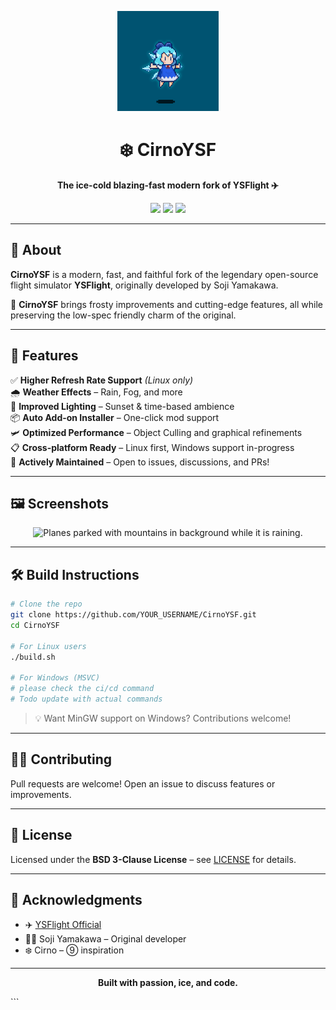 <p align="center">
  <img src="assets/cirno-floating.gif" alt="Cirno Floating" height="160">
</p>

<h1 align="center">❄️ CirnoYSF</h1>
<p align="center">
  <strong>The ice-cold blazing-fast modern fork of YSFlight ✈️</strong>
</p>

<p align="center">
  <a href="https://opensource.org/licenses/BSD-3-Clause"><img src="https://img.shields.io/badge/license-BSD%203--Clause-blue.svg"></a>
  <img src="https://img.shields.io/badge/platform-Linux-lightgrey?logo=linux">
  <img src="https://img.shields.io/badge/status-Actively%20Maintained-brightgreen">
</p>

---

## 🌟 About

**CirnoYSF** is a modern, fast, and faithful fork of the legendary open-source flight simulator **YSFlight**, originally developed by Soji Yamakawa.

🧊 **CirnoYSF** brings frosty improvements and cutting-edge features, all while preserving the low-spec friendly charm of the original.

---

## 🚀 Features

✅ **Higher Refresh Rate Support** *(Linux only)*  
🌧️ **Weather Effects** – Rain, Fog, and more  
🌅 **Improved Lighting** – Sunset & time-based ambience  
📦 **Auto Add-on Installer** – One-click mod support  
🛩️ **Optimized Performance** – Object Culling and graphical refinements  
📋 **Cross-platform Ready** – Linux first, Windows support in-progress  
🔧 **Actively Maintained** – Open to issues, discussions, and PRs!

---

## 🖼️ Screenshots

<!-- Replace with actual screenshots -->
<p align="center">
  <img src="assets/screenshot1.png" alt="Planes parked with mountains in background while it is raining." width="45%">
</p>

---

## 🛠️ Build Instructions

```bash
# Clone the repo
git clone https://github.com/YOUR_USERNAME/CirnoYSF.git
cd CirnoYSF

# For Linux users
./build.sh

# For Windows (MSVC)
# please check the ci/cd command
# Todo update with actual commands
```

> 💡 Want MinGW support on Windows? Contributions welcome!


---

## 👨‍💻 Contributing

Pull requests are welcome! Open an issue to discuss features or improvements.  

---

## 📜 License

Licensed under the **BSD 3-Clause License** – see [LICENSE](LICENSE) for details.

---

## 💬 Acknowledgments

- ✈️ [YSFlight Official](http://ysflight.in.coocan.jp/)
- 👨‍🔧 Soji Yamakawa – Original developer
- ❄️ Cirno – ⑨ inspiration

---

<p align="center">
  <strong>Built with passion, ice, and code.</strong>
</p>
```


